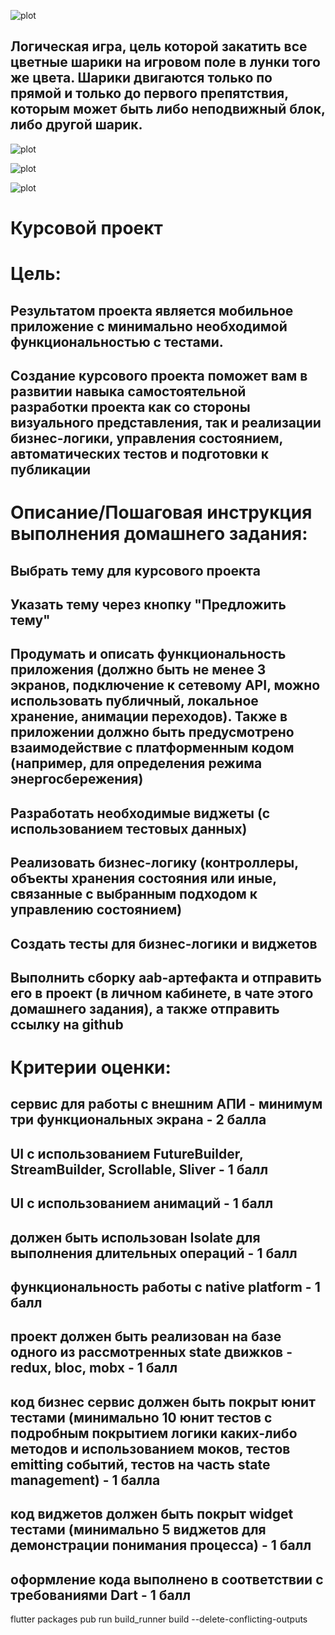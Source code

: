 ![plot](./images/logo.png)

## Логическая игра, цель которой закатить все цветные шарики на игровом поле в лунки того же цвета. Шарики двигаются только по прямой и только до первого препятствия, которым может быть либо неподвижный блок, либо другой шарик.

![plot](./images/Main.png)

![plot](./images/Screen1.png)

![plot](./images/Screen2.png)

# Курсовой проект

# Цель:
## Результатом проекта является мобильное приложение с минимально необходимой функциональностью с тестами.
## Создание курсового проекта поможет вам в развитии навыка самостоятельной разработки проекта как со стороны визуального представления, так и реализации бизнес-логики, управления состоянием, автоматических тестов и подготовки к публикации

# Описание/Пошаговая инструкция выполнения домашнего задания:
## Выбрать тему для курсового проекта
## Указать тему через кнопку "Предложить тему"
## Продумать и описать функциональность приложения (должно быть не менее 3 экранов, подключение к сетевому API, можно использовать публичный, локальное хранение, анимации переходов). Также в приложении должно быть предусмотрено взаимодействие с платформенным кодом (например, для определения режима энергосбережения)
## Разработать необходимые виджеты (с использованием тестовых данных)
## Реализовать бизнес-логику (контроллеры, объекты хранения состояния или иные, связанные с выбранным подходом к управлению состоянием)
## Создать тесты для бизнес-логики и виджетов
## Выполнить сборку aab-артефакта и отправить его в проект (в личном кабинете, в чате этого домашнего задания), а также отправить ссылку на github

# Критерии оценки:
## сервис для работы с внешним АПИ - минимум три функциональных экрана - 2 балла
## UI c использованием FutureBuilder, StreamBuilder, Scrollable, Sliver - 1 балл
## UI с использованием анимаций - 1 балл
## должен быть использован Isolate для выполнения длительных операций - 1 балл
## функциональность работы с native platform - 1 балл
## проект должен быть реализован на базе одного из рассмотренных state движков - redux, bloc, mobx - 1 балл
## код бизнес сервис должен быть покрыт юнит тестами (минимально 10 юнит тестов с подробным покрытием логики каких-либо методов и использованием моков, тестов emitting событий, тестов на часть state management) - 1 балла
## код виджетов должен быть покрыт widget тестами (минимально 5 виджетов для демонстрации понимания процесса) - 1 балл
## оформление кода выполнено в соответствии с требованиями Dart - 1 балл


flutter packages pub run build_runner build --delete-conflicting-outputs